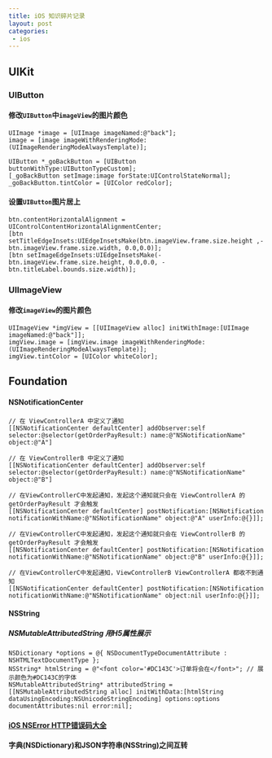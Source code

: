 ```yaml
---
title: iOS 知识碎片记录
layout: post
categories:
 - ios
---
```


## UIKit

### UIButton

#### 修改`UIButton`中`imageView`的图片颜色

```objc
UIImage *image = [UIImage imageNamed:@"back"];
image = [image imageWithRenderingMode:(UIImageRenderingModeAlwaysTemplate)];

UIButton *_goBackButton = [UIButton buttonWithType:UIButtonTypeCustom];
[_goBackButton setImage:image forState:UIControlStateNormal];
_goBackButton.tintColor = [UIColor redColor];
```

#### 设置`UIButton`图片居上

```objc
btn.contentHorizontalAlignment = UIControlContentHorizontalAlignmentCenter;
[btn setTitleEdgeInsets:UIEdgeInsetsMake(btn.imageView.frame.size.height ,-btn.imageView.frame.size.width, 0.0,0.0)];
[btn setImageEdgeInsets:UIEdgeInsetsMake(-btn.imageView.frame.size.height, 0.0,0.0, -btn.titleLabel.bounds.size.width)];
```

### UIImageView

#### 修改`imageView`的图片颜色

```objc
UIImageView *imgView = [[UIImageView alloc] initWithImage:[UIImage imageNamed:@"back"]];
imgView.image = [imgView.image imageWithRenderingMode:(UIImageRenderingModeAlwaysTemplate)];
imgView.tintColor = [UIColor whiteColor];
```

## Foundation

#### NSNotificationCenter

```objc
// 在 ViewControllerA 中定义了通知
[[NSNotificationCenter defaultCenter] addObserver:self selector:@selector(getOrderPayResult:) name:@"NSNotificationName" object:@"A"]

// 在 ViewControllerB 中定义了通知
[[NSNotificationCenter defaultCenter] addObserver:self selector:@selector(getOrderPayResult:) name:@"NSNotificationName" object:@"B"]

// 在ViewControllerC中发起通知，发起这个通知就只会在 ViewControllerA 的 getOrderPayResult 才会触发
[[NSNotificationCenter defaultCenter] postNotification:[NSNotification notificationWithName:@"NSNotificationName" object:@"A" userInfo:@{}]];

// 在ViewControllerC中发起通知，发起这个通知就只会在 ViewControllerB 的 getOrderPayResult 才会触发
[[NSNotificationCenter defaultCenter] postNotification:[NSNotification notificationWithName:@"NSNotificationName" object:@"B" userInfo:@{}]];

// 在ViewControllerC中发起通知，ViewControllerB ViewControllerA 都收不到通知
[[NSNotificationCenter defaultCenter] postNotification:[NSNotification notificationWithName:@"NSNotificationName" object:nil userInfo:@{}]];
```

#### NSString

##### NSMutableAttributedString 用H5属性展示

```objc
NSDictionary *options = @{ NSDocumentTypeDocumentAttribute : NSHTMLTextDocumentType };
NSString* htmlString = @"<font color='#DC143C'>订单将会在</font>"; // 展示颜色为#DC143C的字体
NSMutableAttributedString* attributedString = [[NSMutableAttributedString alloc] initWithData:[htmlString dataUsingEncoding:NSUnicodeStringEncoding] options:options documentAttributes:nil error:nil];
```

#### [iOS NSError HTTP错误码大全](https://www.cnblogs.com/yang-shuai/p/6830142.html)

#### 字典(NSDictionary)和JSON字符串(NSString)之间互转

